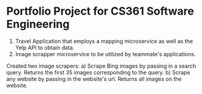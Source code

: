 # Portfolio Project for CS361 Software Engineering 

1) Travel Application that employs a mapping microservice as well as the Yelp API to obtain data. 
2) Image scrapper microservice to be utilized by teammate's applications. 
<p> Created two image scrapers: 
    a) Scrape Bing images by passing in a search query. Returns the first 35 images corresponding to the query.
    b) Scrape any website by passing in the website's url. Returns all images on the website. </p>

